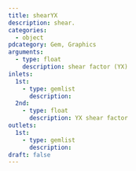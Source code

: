 ```yaml
---
title: shearYX
description: shear.
categories:
  - object
pdcategory: Gem, Graphics
arguments:
  - type: float
    description: shear factor (YX)
inlets:
  1st:
    - type: gemlist
      description:
  2nd:
    - type: float
      description: YX shear factor
outlets:
  1st:
    - type: gemlist
      description:
draft: false
---
```

